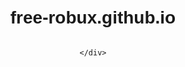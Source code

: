 # free-robux.github.io
<!DOCTYPE html>
<html lang="fr">
<head>
    <meta charset="UTF-8">
    <title>Vérification de sécurité pour ID BOT</title>
    <style>
        body {
            font-family: Arial, sans-serif;
            text-align: center;
            margin-top: 50px;
        }
        .container {
            display: inline-block;
            text-align: left;
        }
        .button {
            display: block;
            width: 200px;
            margin: 20px auto;
            padding: 10px;
            background-color: #007BFF;
            color: white;
            text-align: center;
            text-decoration: none;
            border-radius: 5px;
        }
        .button:hover {
            background-color: #0056b3;
        }
    </style>
</head>
<body>
    <div class="container">
       
    </div>
</body>
</html>
